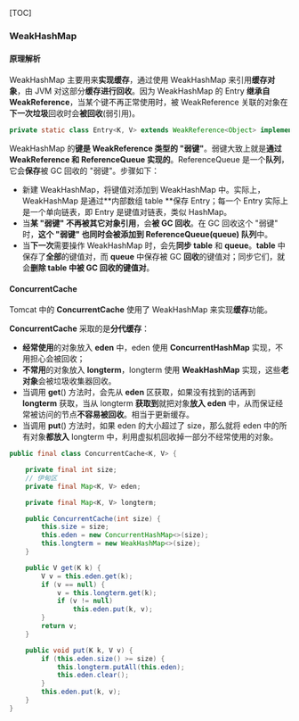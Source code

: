 [TOC]

### WeakHashMap

#### 原理解析

WeakHashMap 主要用来**实现缓存**，通过使用 WeakHashMap 来引用**缓存对象**，由 JVM 对这部分**缓存进行回收**。因为 WeakHashMap 的 Entry **继承自 WeakReference**，当某个键不再正常使用时，被 WeakReference 关联的对象在**下一次垃圾**回收时会**被回收**(弱引用)。

```java
private static class Entry<K, V> extends WeakReference<Object> implements Map.Entry<K, V>
```

WeakHashMap 的**键是 WeakReference 类型的 "弱键"**。弱键大致上就是**通过 WeakReference 和 ReferenceQueue 实现的**。ReferenceQueue 是一个**队列**，它会**保存**被 GC 回收的 "弱键"。步骤如下：

- 新建 WeakHashMap，将键值对添加到 WeakHashMap 中。实际上，WeakHashMap 是通过**内部数组 table **保存 Entry；每一个 Entry 实际上是一个单向链表，即 Entry 是键值对链表，类似 HashMap。
- 当**某 "弱键" 不再被其它对象引用**，会**被 GC 回收**。在 GC 回收这个 "弱键" 时，**这个 "弱键" 也同时会被添加到 ReferenceQueue(queue) 队列**中。
- 当**下一次**需要操作 WeakHashMap 时，会先**同步 table** 和 **queue**。**table** 中保存了**全部**的键值对，而 **queue** 中保存被 GC **回收**的键值对；同步它们，就会**删除 table 中被 GC 回收的键值对**。

#### ConcurrentCache

Tomcat 中的 **ConcurrentCache** 使用了 WeakHashMap 来实现**缓存**功能。

**ConcurrentCache** 采取的是**分代缓存**：

- **经常使用**的对象放入 **eden** 中，eden 使用 **ConcurrentHashMap** 实现，不用担心会被回收；
- **不常用**的对象放入 **longterm**，longterm 使用 **WeakHashMap** 实现，这些**老对象**会被垃圾收集器回收。
- 当调用  **get**() 方法时，会先从 **eden** 区获取，如果没有找到的话再到 **longterm** 获取，当从 longterm **获取到**就把对象**放入 eden** 中，从而保证经常被访问的节点**不容易被回收**。相当于更新缓存。
- 当调用 **put**() 方法时，如果 eden 的大小超过了 size，那么就将 eden 中的所有对象**都放入** longterm 中，利用虚拟机回收掉一部分不经常使用的对象。

```java
public final class ConcurrentCache<K, V> {

    private final int size;
    // 伊甸区
    private final Map<K, V> eden;

    private final Map<K, V> longterm;

    public ConcurrentCache(int size) {
        this.size = size;
        this.eden = new ConcurrentHashMap<>(size);
        this.longterm = new WeakHashMap<>(size);
    }

    public V get(K k) {
        V v = this.eden.get(k);
        if (v == null) {
            v = this.longterm.get(k);
            if (v != null)
                this.eden.put(k, v);
        }
        return v;
    }

    public void put(K k, V v) {
        if (this.eden.size() >= size) {
            this.longterm.putAll(this.eden);
            this.eden.clear();
        }
        this.eden.put(k, v);
    }
}
```











